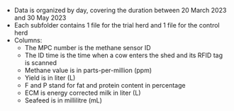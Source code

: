 - Data is organized by day, covering the duration between 20 March 2023 and 30 May 2023
- Each subfolder contains 1 file for the trial herd and 1 file for the control herd
- Columns: 
    - The MPC number is the methane sensor ID
    - The ID time is the time when a cow enters the shed and its RFID tag is scanned
    - Methane value is in parts-per-million (ppm)
    - Yield is in liter (L)
    - F and P stand for fat and protein content in percentage
    - ECM is energy corrected milk in liter (L)
    - Seafeed is in millilitre (mL)